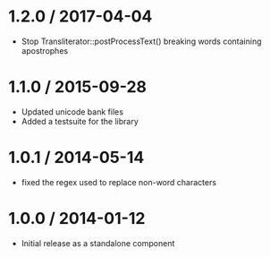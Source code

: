 # 1.2.0 / 2017-04-04

-   Stop Transliterator::postProcessText() breaking words containing apostrophes

# 1.1.0 / 2015-09-28

-   Updated unicode bank files
-   Added a testsuite for the library

# 1.0.1 / 2014-05-14

-   fixed the regex used to replace non-word characters

# 1.0.0 / 2014-01-12

-   Initial release as a standalone component
